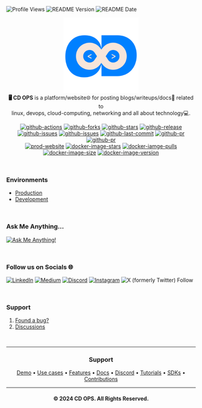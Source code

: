 ![Profile Views](https://komarev.com/ghpvc/?username=test&label=Profile%20Views)
![README Version](https://img.shields.io/badge/Version-v3-blue.svg?label=README%20Version)
![README Date](https://img.shields.io/badge/Date-2024--10--15-blue.svg?label=README%20Date)

<p align="center">
  <img src="https://raw.githubusercontent.com/gtamilvanan17/cdops-blogs/refs/heads/master/src/assets/images/home.png" alt="cdops-logo" width="200px" height="200px"/>
  <br>
  <b>🖥️ CD OPS</b> is a platform/website🌐 for posting blogs/writeups/docs📝 related to<br>linux, devops, cloud-computing, networking and all about technology💻.
  <br>
</p>

<div align="center">
  
  <a href="">![github-actions](https://img.shields.io/github/actions/workflow/status/gtamilvanan17/cdops-blogs/cdops-github-workflow.yml?label=GitHub%20Actions&logo=github&style=flat)</a>
  <a href="">![github-forks](https://badgen.net/github/forks/gtamilvanan17/cdops-blogs?icon=github&color=green&label=GitHub%20Forks)</a>
  <a href="">![github-stars](https://badgen.net/github/stars/gtamilvanan17/cdops-blogs?icon=github&label=GitHub%20Stars&color=green)</a>
  <a href="">![github-release](https://img.shields.io/github/release/docker/compose.svg?label=GitHub%20Release&logo=github&style=flat&color=brightgreen)</a>
  <a href="">![github-issues](https://img.shields.io/github/issues/gtamilvanan17/cdops-blogs?logo=github&label=GitHub%20Open%20Issues)</a>
  <a href="">![github-issues](https://img.shields.io/github/issues-closed/gtamilvanan17/cdops-blogs?logo=github&label=GitHub%20Closed%20Issues)</a>
  <a href="">![github-last-commit](https://img.shields.io/github/last-commit/gtamilvanan17/cdops-blogs?logo=github&label=Last%20Commit)</a>
  <a href="">![github-pr](https://img.shields.io/github/issues-pr/gtamilvanan17/cdops-blogs?logo=github&label=Open%20Pull%20Requests)</a>
  <a href="">![github-pr](https://img.shields.io/github/issues-pr-closed/gtamilvanan17/cdops-blogs?logo=github&label=Closed%20Pull%20Requests)</a> <br>
  <a href="">![prod-website](https://custom-icon-badges.demolab.com/website?url=https://cdops.is-a.dev&label=Website%20Status&logo=globe&logoSource=feather)</a>
  <a href="">![docker-image-stars](https://img.shields.io/docker/stars/tamil17/cdops?label=Image%20Stars&logo=docker&logoColor=white)</a>
  <a href="">![docker-iamge-pulls](https://img.shields.io/docker/pulls/tamil17/cdops?label=Image%20Pulls&logo=docker&logoColor=white)</a>
  <a href="">![docker-image-size](https://img.shields.io/docker/image-size/tamil17/cdops/latest?label=Image%20Size&logo=docker&logoColor=white)</a>
  <a href="">![docker-image-version](https://img.shields.io/docker/v/tamil17/cdops/latest?label=Latest%20Version&logo=docker&logoColor=white)</a>
</div>

<br>

### Environments

-  [Production](https://cdops.is-a.dev)
-  [Development](https://cdops-blogs-9tzn.onrender.com)

<br>

### Ask Me Anything...

[![Ask Me Anything!](https://img.shields.io/badge/Ask%20me-anything-1abc9c.svg?color=blue&logo=groupme&logoColor=white)](https://github.com/gtamilvanan17/cdops-blogs/issues/new?assignees=&labels=&projects=&template=bug_report.md)

<br>

### Follow us on Socials 🌐
[![LinkedIn](https://img.shields.io/badge/LinkedIn-%230077B5.svg?logo=linkedin&logoColor=white)](https://linkedin.com/in/gtamilvanan17)
[![Medium](https://img.shields.io/badge/Medium-12100E?logo=medium&logoColor=white)](https://medium.com/@https://medium.com/@cdops_official) 
[![Discord](https://img.shields.io/badge/Discord-%237289DA.svg?logo=discord&logoColor=white)](https://discord.gg/test123)
[![Instagram](https://img.shields.io/badge/Instagram-%23E4405F.svg?logo=Instagram&logoColor=white)](https://instagram.com/gtamilvanan17) 
![X (formerly Twitter) Follow](https://img.shields.io/twitter/follow/GTamilvananOff)

<br>

### Support

1. [Found a bug?](https://github.com/NginxProxyManager/nginx-proxy-manager/issues)
2. [Discussions](https://github.com/NginxProxyManager/nginx-proxy-manager/discussions)

<br>

-----
<div align="center">
  
### Support
<p align="center">
  <a href="#-demo">Demo</a> •
  <a href="#-use-cases">Use cases</a> •
  <a href="#-features">Features</a> •
  <a href="https://docs.superagent.sh" target="_blank">Docs</a> •
  <a href="https://discord.com/invite/mhmJUTjW4b" target="_blank">Discord</a> •
  <a href="#-tutorials" target="_blank">Tutorials</a> •
  <a href="#-sdks" target="_blank">SDKs</a> •
  <a href="#-contributions" target="_blank">Contributions</a>
</p>
</div>

-----

<div align="center">
  
#### © 2024 CD OPS. All Rights Reserved.
</div>

